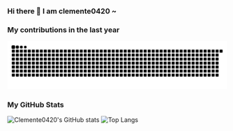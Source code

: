 ### Hi there 👋 I am clemente0420 ~



### My contributions in the last year

![](https://raw.githubusercontent.com/clemente0420/clemente0420/main/assets/github-contribution-grid-snake.svg)              


### My GitHub Stats

![Clemente0420's GitHub stats](https://github-readme-stats.vercel.app/api?username=clemente0420&show_icons=true)
![Top Langs](https://github-readme-stats.vercel.app/api/top-langs/?username=clemente0420&layout=compact)


<!--
**clemente0420/clemente0420** is a ✨ _special_ ✨ repository because its `README.md` (this file) appears on your GitHub profile.

Here are some ideas to get you started:

- 🔭 I’m currently working on ...
- 🌱 I’m currently learning ...
- 👯 I’m looking to collaborate on ...
- 🤔 I’m looking for help with ...
- 💬 Ask me about ...
- 📫 How to reach me: ...
- 😄 Pronouns: ...
- ⚡ Fun fact: ...
-->
